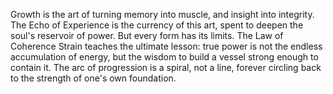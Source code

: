 Growth is the art of turning memory into muscle, and insight into integrity. The Echo of Experience is the currency of this art, spent to deepen the soul's reservoir of power. But every form has its limits. The Law of Coherence Strain teaches the ultimate lesson: true power is not the endless accumulation of energy, but the wisdom to build a vessel strong enough to contain it. The arc of progression is a spiral, not a line, forever circling back to the strength of one's own foundation.